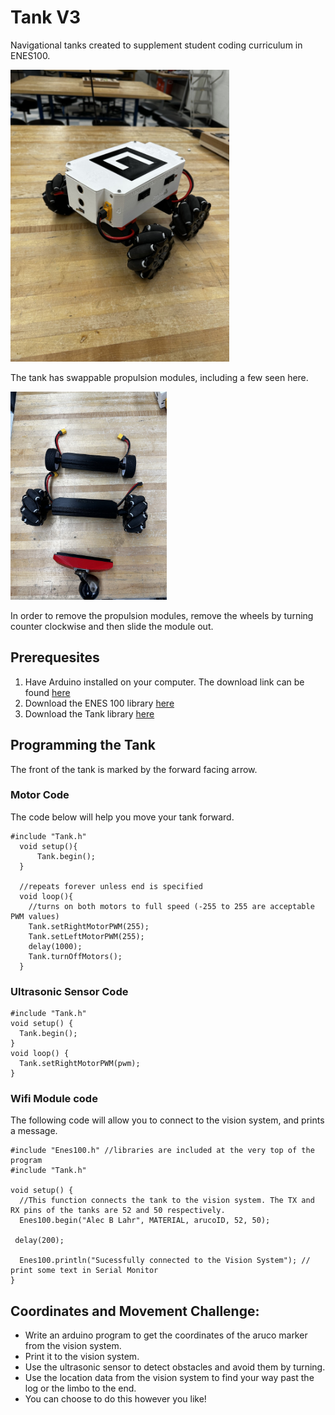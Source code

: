 

# Tank V3
Navigational tanks created to supplement student coding curriculum in ENES100.

<p align="left">
  <img src="https://raw.githubusercontent.com/umdenes100/TankCodeGuide/master/img/IMG_0814.jpg" alt="Tank" width="350">
  <p> The tank has swappable propulsion modules, including a few seen here. </p>
  <img src="https://raw.githubusercontent.com/umdenes100/TankCodeGuide/master/img/IMG_0817.jpg" alt="Internals and wiring" width="250">
  <p> In order to remove the propulsion modules, remove the wheels by turning counter clockwise and then slide the module out.</p>

## Prerequesites
1. Have Arduino installed on your computer. The download link can be found [here](https://www.arduino.cc/en/software)
2. Download the ENES 100 library [here](http://enes100.umd.edu/libraries/enes100)
3. Download the Tank library [here](http://enes100.umd.edu/libraries/tank)

## Programming the Tank
The front of the tank is marked by the forward facing arrow.

### Motor Code
The code below will help you move your tank forward.
```
#include "Tank.h"
  void setup(){
      Tank.begin();
  }
  
  //repeats forever unless end is specified
  void loop(){
    //turns on both motors to full speed (-255 to 255 are acceptable PWM values)
    Tank.setRightMotorPWM(255);
    Tank.setLeftMotorPWM(255);
    delay(1000);
    Tank.turnOffMotors();
  }
```

### Ultrasonic Sensor Code
```
#include "Tank.h"
void setup() {
  Tank.begin();
}
void loop() {
  Tank.setRightMotorPWM(pwm);
}
```
### Wifi Module code
The following code will allow you to connect to the vision system, and prints a message.

```
#include "Enes100.h" //libraries are included at the very top of the program
#include "Tank.h"

void setup() {
  //This function connects the tank to the vision system. The TX and RX pins of the tanks are 52 and 50 respectively.
  Enes100.begin("Alec B Lahr", MATERIAL, arucoID, 52, 50);

 delay(200);
  
  Enes100.println("Sucessfully connected to the Vision System"); // print some text in Serial Monitor
}

```
## Coordinates and Movement Challenge: 
- Write an arduino program to get the coordinates of the aruco marker from the vision system. 
- Print it to the vision system.
- Use the ultrasonic sensor to detect obstacles and avoid them by turning.
- Use the location data from the vision system to find your way past the log or the limbo to the end.
- You can choose to do this however you like!
